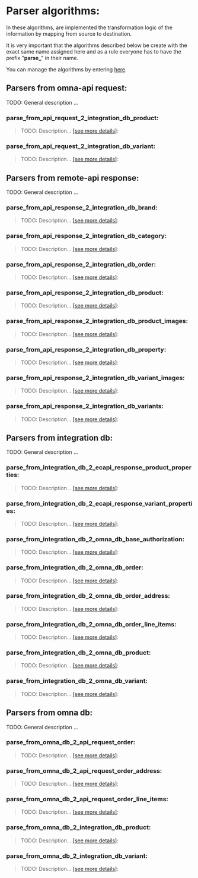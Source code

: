 # Parser algorithms:

In these algorithms, are implemented the transformation logic of the information by mapping from source to destination.

It is very important that the algorithms described below be create with the exact same name assigned here and as a rule 
everyone has to have the prefix "**parse_**" in their name.

You can manage the algorithms by entering [here](https://cenit.io/algorithm).

## Parsers from omna-api request:

TODO: General description ...

### parse_from_api_request_2_integration_db_product: 

  > TODO: Description...
  > [[see more details]](parse_from_api_request_2_integration_db_product):

### parse_from_api_request_2_integration_db_variant: 

  > TODO: Description...
  > [[see more details]](parse_from_api_request_2_integration_db_variant):


## Parsers from remote-api response:

TODO: General description ...

### parse_from_api_response_2_integration_db_brand: 

  > TODO: Description...
  > [[see more details]](parse_from_api_response_2_integration_db_brand):

### parse_from_api_response_2_integration_db_category: 

  > TODO: Description...
  > [[see more details]](parse_from_api_response_2_integration_db_category):

### parse_from_api_response_2_integration_db_order: 

  > TODO: Description...
  > [[see more details]](parse_from_api_response_2_integration_db_order):

### parse_from_api_response_2_integration_db_product: 

  > TODO: Description...
  > [[see more details]](parse_from_api_response_2_integration_db_product):

### parse_from_api_response_2_integration_db_product_images: 

  > TODO: Description...
  > [[see more details]](parse_from_api_response_2_integration_db_product_images):

### parse_from_api_response_2_integration_db_property: 

  > TODO: Description...
  > [[see more details]](parse_from_api_response_2_integration_db_property):

### parse_from_api_response_2_integration_db_variant_images: 

  > TODO: Description...
  > [[see more details]](parse_from_api_response_2_integration_db_variant_images):

### parse_from_api_response_2_integration_db_variants: 

  > TODO: Description...
  > [[see more details]](parse_from_api_response_2_integration_db_variants):


## Parsers from integration db:

TODO: General description ...

### parse_from_integration_db_2_ecapi_response_product_properties: 

  > TODO: Description...
  > [[see more details]](parse_from_integration_db_2_ecapi_response_product_properties):

### parse_from_integration_db_2_ecapi_response_variant_properties: 

  > TODO: Description...
  > [[see more details]](parse_from_integration_db_2_ecapi_response_variant_properties):

### parse_from_integration_db_2_omna_db_base_authorization: 

  > TODO: Description...
  > [[see more details]](parse_from_integration_db_2_omna_db_base_authorization):

### parse_from_integration_db_2_omna_db_order: 

  > TODO: Description...
  > [[see more details]](parse_from_integration_db_2_omna_db_order):

### parse_from_integration_db_2_omna_db_order_address: 

  > TODO: Description...
  > [[see more details]](parse_from_integration_db_2_omna_db_order_address):

### parse_from_integration_db_2_omna_db_order_line_items: 

  > TODO: Description...
  > [[see more details]](parse_from_integration_db_2_omna_db_order_line_items):

### parse_from_integration_db_2_omna_db_product: 

  > TODO: Description...
  > [[see more details]](parse_from_integration_db_2_omna_db_product):

### parse_from_integration_db_2_omna_db_variant: 

  > TODO: Description...
  > [[see more details]](parse_from_integration_db_2_omna_db_variant):


## Parsers from omna db:

TODO: General description ...

### parse_from_omna_db_2_api_request_order: 

  > TODO: Description...
  > [[see more details]](parse_from_omna_db_2_api_request_order):

### parse_from_omna_db_2_api_request_order_address: 

  > TODO: Description...
  > [[see more details]](parse_from_omna_db_2_api_request_order_address):

### parse_from_omna_db_2_api_request_order_line_items: 

  > TODO: Description...
  > [[see more details]](parse_from_omna_db_2_api_request_order_line_items):

### parse_from_omna_db_2_integration_db_product: 

  > TODO: Description...
  > [[see more details]](parse_from_omna_db_2_integration_db_product):

### parse_from_omna_db_2_integration_db_variant: 

  > TODO: Description...
  > [[see more details]](parse_from_omna_db_2_integration_db_variant):

